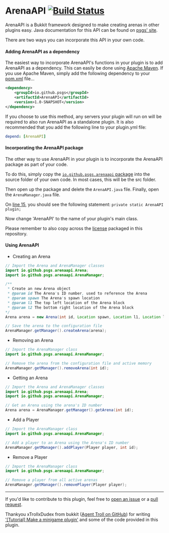 ArenaAPI  [![Build Status](https://travis-ci.org/psgs/ArenaAPI.png?branch=master)](https://travis-ci.org/psgs/ArenaAPI)
===========

ArenaAPI is a Bukkit framework designed to make creating arenas in other plugins easy.
Java documentation for this API can be found on [psgs' site](http://psgs.tk/arenaapi).

There are two ways you can incorporate this API in your own code.

#### Adding ArenaAPI as a dependency

The easiest way to incorporate ArenaAPI's functions in your plugin is to add ArenaAPI as a dependency.
This can easily be done using [Apache Maven](http://maven.apache.org).
If you use Apache Maven, simply add the following dependency to your [pom.xml](https://maven.apache.org/guides/introduction/introduction-to-the-pom.html) file...

```xml
<dependency>
    <groupId>io.github.psgs</groupId>
    <artifactId>ArenaAPI</artifactId>
    <version>1.0-SNAPSHOT</version>
</dependency>
```

If you choose to use this method, any servers your plugin will run on will be required to also run ArenaAPI as a standalone plugin.
It is also recommended that you add the following line to your plugin.yml file:

```yaml
depend: [ArenaAPI]
```

#### Incorporating the ArenaAPI package

The other way to use ArenaAPI in your plugin is to incorporate the ArenaAPI package as part of your code.

To do this, simply copy the [```io.github.psgs.arenaapi``` package](https://github.com/psgs/ArenaAPI/tree/master/src/main/java) into the source folder of your own code.
In most cases, this will be the src folder.

Then open up the package and delete the ```ArenaAPI.java``` file.
Finally, open the ```ArenaManager.java``` file.

On [line 15](https://github.com/psgs/ArenaAPI/blob/master/src/main/java/io/github/psgs/arenaapi/ArenaManager.java#L15), you should see the following statement:
```private static ArenaAPI plugin;```

Now change 'ArenaAPI' to the name of your plugin's main class.

Please remember to also copy across the [license]() packaged in this repository.

#### Using ArenaAPI

* Creating an Arena
```java
// Import the Arena and ArenaManager classes
import io.github.psgs.arenaapi.Arena;
import io.github.psgs.arenaapi.ArenaManager;

/**
 * Create an new Arena object
 * @param id The Arena's ID number, used to reference the Arena
 * @param spawn The Arena's spawn location
 * @param l1 The top left location of the Arena block
 * @param l2 The bottom right location of the Arena block
*/
Arena arena = new Arena(int id, Location spawn, Location l1, Location l2);

// Save the arena to the configuration file
ArenaManager.getManager().createArena(arena);
```

* Removing an Arena
```java
// Import the ArenaManager class
import io.github.psgs.arenaapi.ArenaManager;

// Remove the arena from the configuration file and active memory
ArenaManager.getManager().removeArena(int id);
```

* Getting an Arena
```java
// Import the Arena and ArenaManager classes
import io.github.psgs.arenaapi.Arena;
import io.github.psgs.arenaapi.ArenaManager;

// Get an Arena using the arena's ID number
Arena arena = ArenaManager.getManager().getArena(int id);
```

* Add a Player
```java
// Import the ArenaManager class
import io.github.psgs.arenaapi.ArenaManager;

// Add a player to an Arena using the Arena's ID number
ArenaManager.getManager().addPlayer(Player player, int id);
```

* Remove a Player
```java
// Import the ArenaManager class
import io.github.psgs.arenaapi.ArenaManager;

// Remove a player from all active arenas
ArenaManager.getManager().removePlayer(Player player);
```

---

If you'd like to contribute to this plugin, feel free to [open an issue](https://github.com/psgs/ArenaAPI/issues/new) or a [pull request](https://github.com/psgs/ArenaAPI/compare/).

Thankyou xTrollxDudex from bukkit ([Agent Troll on GitHub](https://github.com/AgentTroll/ArenaPVP)) for writing ['[Tutorial] Make a minigame plugin'](https://forums.bukkit.org/threads/tutorial-make-a-minigame-plugin.168164/) and some of the code provided in this plugin.
